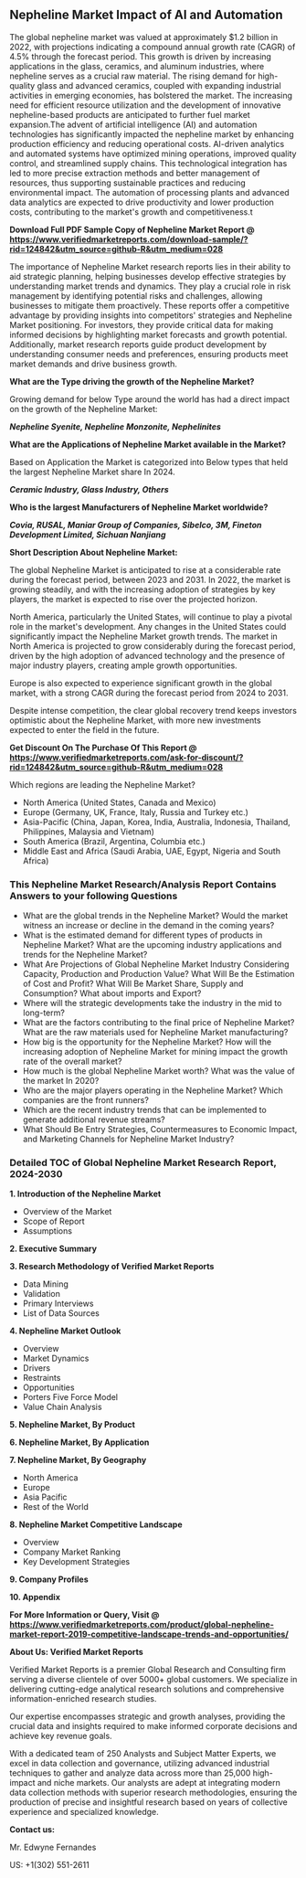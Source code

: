 <h2>Nepheline Market Impact of AI and Automation</h2>The global nepheline market was valued at approximately $1.2 billion in 2022, with projections indicating a compound annual growth rate (CAGR) of 4.5% through the forecast period. This growth is driven by increasing applications in the glass, ceramics, and aluminum industries, where nepheline serves as a crucial raw material. The rising demand for high-quality glass and advanced ceramics, coupled with expanding industrial activities in emerging economies, has bolstered the market. The increasing need for efficient resource utilization and the development of innovative nepheline-based products are anticipated to further fuel market expansion.The advent of artificial intelligence (AI) and automation technologies has significantly impacted the nepheline market by enhancing production efficiency and reducing operational costs. AI-driven analytics and automated systems have optimized mining operations, improved quality control, and streamlined supply chains. This technological integration has led to more precise extraction methods and better management of resources, thus supporting sustainable practices and reducing environmental impact. The automation of processing plants and advanced data analytics are expected to drive productivity and lower production costs, contributing to the market's growth and competitiveness.t</p><p id="" class=""><strong>Download Full PDF Sample Copy of Nepheline Market Report @ <a href="https://www.verifiedmarketreports.com/download-sample/?rid=124842&utm_source=github-R&utm_medium=028" target="_blank">https://www.verifiedmarketreports.com/download-sample/?rid=124842&utm_source=github-R&utm_medium=028</a></strong></p><p>The importance of&nbsp;Nepheline Market research reports lies in their ability to aid strategic planning, helping businesses develop effective strategies by understanding market trends and dynamics. They play a crucial role in risk management by identifying potential risks and challenges, allowing businesses to mitigate them proactively. These reports offer a competitive advantage by providing insights into competitors' strategies and Nepheline Market positioning. For investors, they provide critical data for making informed decisions by highlighting market forecasts and growth potential. Additionally, market research reports guide product development by understanding consumer needs and preferences, ensuring products meet market demands and drive business growth.</p><p><strong>What are the&nbsp;Type driving the growth of the Nepheline Market?</strong></p><p id="" class="">Growing demand for below Type around the world has had a direct impact on the growth of the Nepheline Market:</p><em><strong>Nepheline Syenite, Nepheline Monzonite, Nephelinites</strong></em></p><strong>What are the&nbsp;Applications&nbsp;of Nepheline Market available in the Market?</strong></p><p id="" class="">Based on Application the Market is categorized into Below types that held the largest Nepheline Market share In 2024.</p><em><strong>Ceramic Industry, Glass Industry, Others</strong></em></p><strong>Who is the largest Manufacturers of Nepheline Market worldwide?</strong></p><p><em><strong>Covia, RUSAL, Maniar Group of Companies, Sibelco, 3M, Fineton Development Limited, Sichuan Nanjiang</strong></em></p><p id="" class=""><strong>Short Description About Nepheline Market:</strong></p><p>The global Nepheline Market is anticipated to rise at a considerable rate during the forecast period, between 2023 and 2031. In 2022, the market is growing steadily, and with the increasing adoption of strategies by key players, the market is expected to rise over the projected horizon.</p><p>North America, particularly the United States, will continue to play a pivotal role in the market's development. Any changes in the United States could significantly impact the Nepheline Market growth trends. The market in North America is projected to grow considerably during the forecast period, driven by the high adoption of advanced technology and the presence of major industry players, creating ample growth opportunities.</p><p>Europe is also expected to experience significant growth in the global market, with a strong CAGR during the forecast period from 2024 to 2031.</p><p>Despite intense competition, the clear global recovery trend keeps investors optimistic about the Nepheline Market, with more new investments expected to enter the field in the future.</p><p id="" class=""><strong>Get Discount On The Purchase Of This Report @ <a href="https://www.verifiedmarketreports.com/ask-for-discount/?rid=124842&utm_source=github-R&utm_medium=028" target="_blank">https://www.verifiedmarketreports.com/ask-for-discount/?rid=124842&utm_source=github-R&utm_medium=028</a></strong></p>Which regions are leading the Nepheline Market?</p><ul><li>North America (United States, Canada and Mexico)</li><li>Europe (Germany, UK, France, Italy, Russia and Turkey etc.)</li><li>Asia-Pacific (China, Japan, Korea, India, Australia, Indonesia, Thailand, Philippines, Malaysia and Vietnam)</li><li>South America (Brazil, Argentina, Columbia etc.)</li><li>Middle East and Africa (Saudi Arabia, UAE, Egypt, Nigeria and South Africa)</li></ul><h3 id="" class="">This Nepheline Market Research/Analysis Report Contains Answers to your following Questions</h3><ul><li>What are the global trends in the Nepheline Market? Would the market witness an increase or decline in the demand in the coming years?</li><li>What is the estimated demand for different types of products in Nepheline Market? What are the upcoming industry applications and trends for the Nepheline Market?</li><li>What Are Projections of Global Nepheline Market Industry Considering Capacity, Production and Production Value? What Will Be the Estimation of Cost and Profit? What Will Be Market Share, Supply and Consumption? What about imports and Export?</li><li>Where will the strategic developments take the industry in the mid to long-term?</li><li>What are the factors contributing to the final price of Nepheline Market? What are the raw materials used for Nepheline Market manufacturing?</li><li>How big is the opportunity for the Nepheline Market? How will the increasing adoption of Nepheline Market for mining impact the growth rate of the overall market?</li><li>How much is the global Nepheline Market worth? What was the value of the market In 2020?</li><li>Who are the major players operating in the Nepheline Market? Which companies are the front runners?</li><li>Which are the recent industry trends that can be implemented to generate additional revenue streams?</li><li>What Should Be Entry Strategies, Countermeasures to Economic Impact, and Marketing Channels for Nepheline Market Industry?</li></ul><h3 id="" class="">Detailed TOC of Global Nepheline Market Research Report, 2024-2030</h3><p id="" class=""><strong>1. Introduction of the Nepheline Market</strong></p><ul><li>Overview of the Market</li><li>Scope of Report</li><li>Assumptions</li></ul><p id="" class=""><strong>2. Executive Summary</strong></p><p id="" class=""><strong>3. Research Methodology of Verified Market Reports</strong></p><ul><li>Data Mining</li><li>Validation</li><li>Primary Interviews</li><li>List of Data Sources</li></ul><p id="" class=""><strong>4. Nepheline Market Outlook</strong></p><ul><li>Overview</li><li>Market Dynamics</li><li>Drivers</li><li>Restraints</li><li>Opportunities</li><li>Porters Five Force Model</li><li>Value Chain Analysis</li></ul><p id="" class=""><strong>5. Nepheline Market, By Product</strong></p><p id="" class=""><strong>6. Nepheline Market, By Application</strong></p><p id="" class=""><strong>7. Nepheline Market, By Geography</strong></p><ul><li>North America</li><li>Europe</li><li>Asia Pacific</li><li>Rest of the World</li></ul><p id="" class=""><strong>8. Nepheline Market Competitive Landscape</strong></p><ul><li>Overview</li><li>Company Market Ranking</li><li>Key Development Strategies</li></ul><p id="" class=""><strong>9. Company Profiles</strong></p><p id="" class=""><strong>10. Appendix</strong></p><p id="" class=""><strong>For More Information or Query, Visit @ <a href="https://www.verifiedmarketreports.com/product/global-nepheline-market-report-2019-competitive-landscape-trends-and-opportunities/" target="_blank">https://www.verifiedmarketreports.com/product/global-nepheline-market-report-2019-competitive-landscape-trends-and-opportunities/</a></strong></p><p id="" class=""><strong>About Us: Verified Market Reports</strong></p><p id="" class="">Verified Market Reports is a premier Global Research and Consulting firm serving a diverse clientele of over 5000+ global customers. We specialize in delivering cutting-edge analytical research solutions and comprehensive information-enriched research studies.</p><p id="" class="">Our expertise encompasses strategic and growth analyses, providing the crucial data and insights required to make informed corporate decisions and achieve key revenue goals.</p><p id="" class="">With a dedicated team of 250 Analysts and Subject Matter Experts, we excel in data collection and governance, utilizing advanced industrial techniques to gather and analyze data across more than 25,000 high-impact and niche markets. Our analysts are adept at integrating modern data collection methods with superior research methodologies, ensuring the production of precise and insightful research based on years of collective experience and specialized knowledge.</p><p id="" class=""><strong>Contact us:</strong></p><p id="" class="">Mr. Edwyne Fernandes</p><p id="" class="">US: +1(302) 551-2611</p>